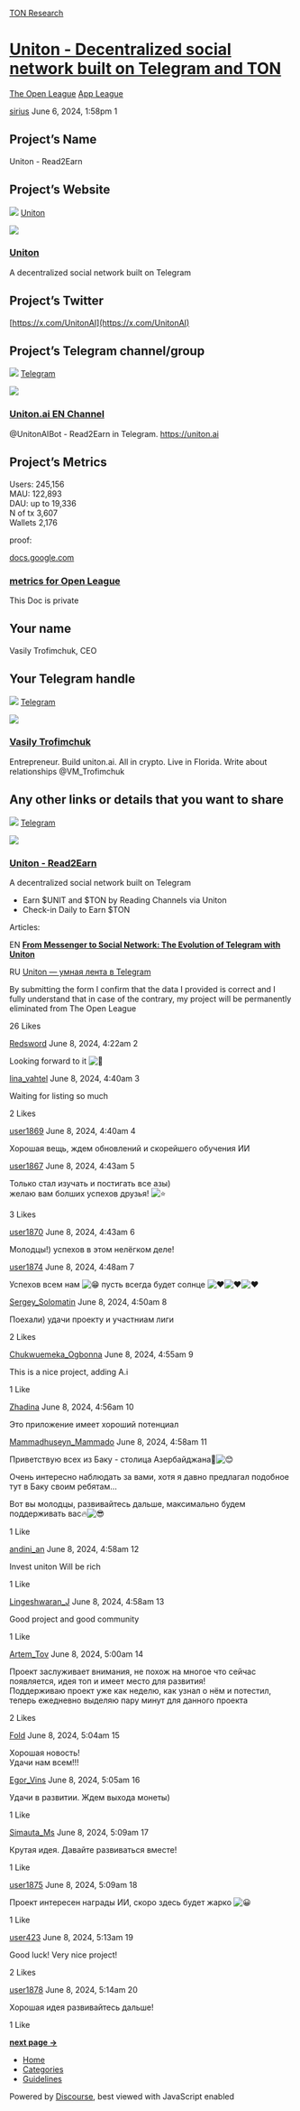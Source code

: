 [TON Research](/)

# [Uniton - Decentralized social network built on Telegram and TON](/t/uniton-decentralized-social-network-built-on-telegram-and-ton/20972)

[The Open League](/c/the-open-league/app-leaderboard/58)  [App League](/c/the-open-league/app-leaderboard/58) 

    

[sirius](https://tonresear.ch/u/sirius)   June 6, 2024, 1:58pm  1

## [](#projects-name-1)Project’s Name

Uniton - Read2Earn

## [](#projects-website-2)Project’s Website

![](https://tonresear.ch/uploads/default/original/2X/b/b954e14277aeaf3904fd1f7b23a4d87b9c4a2e18.png) [Uniton](https://www.uniton.ai)

![](https://tonresear.ch/uploads/default/original/2X/5/5a9d485a948faa0cdee3368b0550e1b28d328bcf.png)

### [Uniton](https://www.uniton.ai)

A decentralized social network built on Telegram

## [](#projects-twitter-3)Project’s Twitter

[https://x.com/UnitonAI](https://x.com/UnitonAI)

## [](#projects-telegram-channelgroup-4)Project’s Telegram channel/group

![](https://telegram.org/img/website_icon.svg?4) [Telegram](https://t.me/unitonai)

![](https://tonresear.ch/uploads/default/original/2X/6/6bda8289d4394ba180ddbb1302b73317aa51c930.jpeg)

### [Uniton.ai EN Channel](https://t.me/unitonai)

@UnitonAIBot - Read2Earn in Telegram. https://uniton.ai

## [](#projects-metrics-5)Project’s Metrics

Users: 245,156  
MAU: 122,893  
DAU: up to 19,336  
N of tx 3,607  
Wallets 2,176

proof:

[docs.google.com](https://docs.google.com/document/d/1IAQGH_FLk4-S9zYEiWJ2KMvTG_juFvkhOKsJ77dAqS0/edit?usp=sharing)

[](https://docs.google.com/document/d/1IAQGH_FLk4-S9zYEiWJ2KMvTG_juFvkhOKsJ77dAqS0/edit?usp=sharing)

### [metrics for Open League](https://docs.google.com/document/d/1IAQGH_FLk4-S9zYEiWJ2KMvTG_juFvkhOKsJ77dAqS0/edit?usp=sharing)

This Doc is private

## [](#your-name-6)Your name

Vasily Trofimchuk, CEO

## [](#your-telegram-handle-7)Your Telegram handle

![](https://telegram.org/img/website_icon.svg?4) [Telegram](https://t.me/vasily_tr)

![](https://tonresear.ch/uploads/default/original/2X/7/75b4806a37e4ca3d77058f4645349895ab85200d.png)

### [Vasily Trofimchuk](https://t.me/vasily_tr)

Entrepreneur. Build uniton.ai. All in crypto. Live in Florida. Write about relationships @VM\_Trofimchuk

## [](#any-other-links-or-details-that-you-want-to-share-8)Any other links or details that you want to share

![](https://telegram.org/img/website_icon.svg?4) [Telegram](https://t.me/UnitonAIBot)

![](https://tonresear.ch/uploads/default/original/2X/5/56db751aa9613140d1be428161c5fa7b6ea5cca9.jpeg)

### [Uniton - Read2Earn](https://t.me/UnitonAIBot)

A decentralized social network built on Telegram

*   Earn $UNIT and $TON by Reading Channels via Uniton
*   Check-in Daily to Earn $TON

Articles:

EN [**From Messenger to Social Network: The Evolution of Telegram with Uniton**](https://medium.com/@vasilytrofimchuk/from-messenger-to-social-network-the-evolution-of-telegram-with-uniton-174f40ca9090)

RU [Uniton — умная лента в Telegram](https://vc.ru/tribuna/1065461-uniton-umnaya-lenta-v-telegram)

By submitting the form I confirm that the data I provided is correct and I fully understand that in case of the contrary, my project will be permanently eliminated from The Open League

  26 Likes

[Redsword](https://tonresear.ch/u/Redsword) June 8, 2024, 4:22am  2

Looking forward to it ![:star_struck:](https://tonresear.ch/images/emoji/twitter/star_struck.png?v=12 ":star_struck:")

 

[lina\_vahtel](https://tonresear.ch/u/lina_vahtel) June 8, 2024, 4:40am  3

Waiting for listing so much

  2 Likes

[user1869](https://tonresear.ch/u/user1869) June 8, 2024, 4:40am  4

Хорошая вещь, ждем обновлений и скорейшего обучения ИИ

 

[user1867](https://tonresear.ch/u/user1867) June 8, 2024, 4:43am  5

Только стал изучать и постигать все азы)  
желаю вам болших успехов друзья! ![:star:](https://tonresear.ch/images/emoji/twitter/star.png?v=12 ":star:")

  3 Likes

[user1870](https://tonresear.ch/u/user1870) June 8, 2024, 4:43am  6

Молодцы!) успехов в этом нелёгком деле!

 

[user1874](https://tonresear.ch/u/user1874) June 8, 2024, 4:48am  7

Успехов всем нам ![:grin:](https://tonresear.ch/images/emoji/twitter/grin.png?v=12 ":grin:") пусть всегда будет солнце ![:heart:](https://tonresear.ch/images/emoji/twitter/heart.png?v=12 ":heart:")![:heart:](https://tonresear.ch/images/emoji/twitter/heart.png?v=12 ":heart:")![:heart:](https://tonresear.ch/images/emoji/twitter/heart.png?v=12 ":heart:")

 

[Sergey\_Solomatin](https://tonresear.ch/u/Sergey_Solomatin) June 8, 2024, 4:50am  8

Поехали) удачи проекту и участниам лиги

  2 Likes

[Chukwuemeka\_Ogbonna](https://tonresear.ch/u/Chukwuemeka_Ogbonna) June 8, 2024, 4:55am  9

This is a nice project, adding A.i

  1 Like

[Zhadina](https://tonresear.ch/u/Zhadina) June 8, 2024, 4:56am  10

Это приложение имеет хороший потенциал

 

[Mammadhuseyn\_Mammado](https://tonresear.ch/u/Mammadhuseyn_Mammado) June 8, 2024, 4:58am  11

Приветствую всех из Баку - столица Азербайджана:handshake:![:blush:](https://tonresear.ch/images/emoji/twitter/blush.png?v=12 ":blush:")

Очень интересно наблюдать за вами, хотя я давно предлагал подобное тут в Баку своим ребятам…

Вот вы молодцы, развивайтесь дальше, максимально будем поддерживать вас:fire:![:sunglasses:](https://tonresear.ch/images/emoji/twitter/sunglasses.png?v=12 ":sunglasses:")

  1 Like

[andini\_an](https://tonresear.ch/u/andini_an) June 8, 2024, 4:58am  12

Invest uniton Will be rich

  1 Like

[Lingeshwaran\_J](https://tonresear.ch/u/Lingeshwaran_J) June 8, 2024, 4:58am  13

Good project and good community

  1 Like

[Artem\_Tov](https://tonresear.ch/u/Artem_Tov) June 8, 2024, 5:00am  14

Проект заслуживает внимания, не похож на многое что сейчас появляется, идея топ и имеет место для развития!  
Поддерживаю проект уже как неделю, как узнал о нём и потестил, теперь ежедневно выделяю пару минут для данного проекта

  2 Likes

[Fold](https://tonresear.ch/u/Fold) June 8, 2024, 5:04am  15

Хорошая новость!  
Удачи нам всем!!!

 

[Egor\_Vins](https://tonresear.ch/u/Egor_Vins) June 8, 2024, 5:05am  16

Удачи в развитии. Ждем выхода монеты)

  1 Like

[Simauta\_Ms](https://tonresear.ch/u/Simauta_Ms) June 8, 2024, 5:09am  17

Крутая идея. Давайте развиваться вместе!

  1 Like

[user1875](https://tonresear.ch/u/user1875) June 8, 2024, 5:09am  18

Проект интересен награды ИИ, скоро здесь будет жарко ![:grinning:](https://tonresear.ch/images/emoji/twitter/grinning.png?v=12 ":grinning:")

  1 Like

[user423](https://tonresear.ch/u/user423) June 8, 2024, 5:13am  19

Good luck! Very nice project!

  2 Likes

[user1878](https://tonresear.ch/u/user1878) June 8, 2024, 5:14am  20

Хорошая идея развивайтесь дальше!

  1 Like

**[next page →](/t/uniton-decentralized-social-network-built-on-telegram-and-ton/20972?page=2)**

*   [Home](/)
*   [Categories](/categories)
*   [Guidelines](/guidelines)

Powered by [Discourse](https://www.discourse.org), best viewed with JavaScript enabled